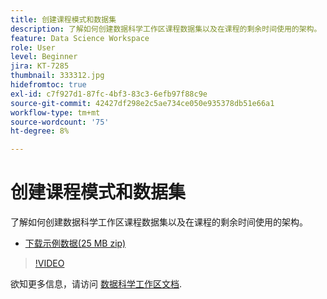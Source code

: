```yaml
---
title: 创建课程模式和数据集
description: 了解如何创建数据科学工作区课程数据集以及在课程的剩余时间使用的架构。
feature: Data Science Workspace
role: User
level: Beginner
jira: KT-7285
thumbnail: 333312.jpg
hidefromtoc: true
exl-id: c7f927d1-87fc-4bf3-83c3-6efb97f88c9e
source-git-commit: 42427df298e2c5ae734ce050e935378db51e66a1
workflow-type: tm+mt
source-wordcount: '75'
ht-degree: 8%

---
```


# 创建课程模式和数据集

了解如何创建数据科学工作区课程数据集以及在课程的剩余时间使用的架构。

* [下载示例数据(25 MB zip)](../assets/DSW-course-sample-assets.zip)

>[!VIDEO](https://video.tv.adobe.com/v/333312?quality=12&learn=on)

欲知更多信息，请访问 [数据科学工作区文档](https://experienceleague.adobe.com/docs/experience-platform/data-science-workspace/home.html?lang=zh-Hans).